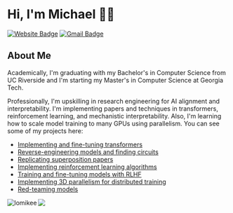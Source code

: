 # Hi, I'm Michael 👋🏼
[![Website Badge](https://img.shields.io/badge/-mikeelo.com-47CCCC?style=flat&logo=Google-Chrome&logoColor=white&link=https://mikeelo.com)](https://mikeelo.com)
[![Gmail Badge](https://img.shields.io/badge/-lomic8-c14438?style=flat&logo=Gmail&logoColor=white&link=mailto:lomic8@gmail.com)](mailto:lomic8@gmail.com)
<img src="https://komarev.com/ghpvc/?username=lomichael&style=flat-square&color=blue" alt=""/>

<h2>About Me</h2>

<div align="left">
<p>Academically, I'm graduating with my Bachelor's in Computer Science from UC Riverside and I'm starting my Master's in Computer Science at Georgia Tech.</p>
  
<p>Professionally, I'm upskilling in research engineering for AI alignment and interpretability. I'm implementing papers and techniques in transformers, reinforcement learning, and mechanistic interpretability. Also, I'm learning how to scale model training to many GPUs using parallelism. You can see some of my projects here:</p>
</div>

- [Implementing and fine-tuning transformers](github.com/lomikee/transformer-implementations)
- [Reverse-engineering models and finding circuits](github.com/lomikee/model-circuits)
- [Replicating superposition papers](github.com/lomikee/superposition)
- [Implementing reinforcement learning algorithms](github.com/lomikee/rl-implementations)
- [Training and fine-tuning models with RLHF](github.com/lomikee/rlhf-training-finetuning)
- [Implementing 3D parallelism for distributed training](github.com/lomikee/distributed-parallel-training)
- [Red-teaming models](github.com/lomikee/red-teaming)

<div align="left>
<p align="left"> <img align="left" src="https://github-readme-stats.vercel.app/api?username=lomikee&show_icons=true&theme=default" alt="lomikee" /></p>
</div>

<p align="left"><img align="left" src="https://media4.giphy.com/media/5wFjITVDtKD0wwJe7V/giphy.gif?cid=ecf05e47unxrvbpce5di1pxszaz4nool32neh69inx142vcx&rid=giphy.gif&ct=g"></p>
